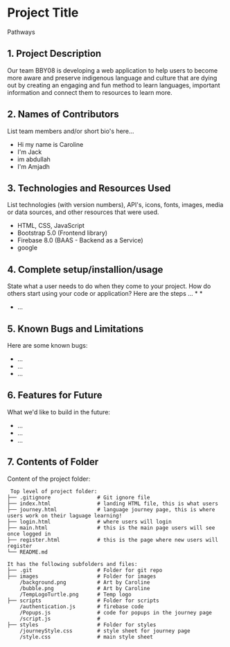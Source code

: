 # Project Title
Pathways
## 1. Project Description
Our team BBY08 is developing a web application to help users to become more aware and preserve indigenous language and culture that are dying out by creating an engaging and fun method to learn languages, important information and connect them to resources to learn more. 


## 2. Names of Contributors
List team members and/or short bio's here... 
* Hi my name is Caroline
* I'm Jack
* im abdullah 
* I'm Amjadh
	
## 3. Technologies and Resources Used
List technologies (with version numbers), API's, icons, fonts, images, media or data sources, and other resources that were used.
* HTML, CSS, JavaScript
* Bootstrap 5.0 (Frontend library)
* Firebase 8.0 (BAAS - Backend as a Service)
* google 

## 4. Complete setup/installion/usage
State what a user needs to do when they come to your project.  How do others start using your code or application?
Here are the steps ...
* 
* 
* ...

## 5. Known Bugs and Limitations
Here are some known bugs:
* ...
* ...
* ...

## 6. Features for Future
What we'd like to build in the future:
* ...
* ...
* ...
	
## 7. Contents of Folder
Content of the project folder:

```
 Top level of project folder: 
├── .gitignore               # Git ignore file
├── index.html               # landing HTML file, this is what users 
├── journey.html             # language journey page, this is where users work on their laguage learning! 
├── login.html               # where users will login 
├── main.html                # this is the main page users will see once logged in
├── register.html            # this is the page where new users will register
└── README.md

It has the following subfolders and files:
├── .git                     # Folder for git repo
├── images                   # Folder for images
    /background.png          # Art by Caroline 
    /bubble.png              # Art by Caroline 
    /TempLogoTurtle.png      # Temp logo
├── scripts                  # Folder for scripts
    /authentication.js       # firebase code
    /Popups.js               # code for popups in the journey page
    /script.js               #
├── styles                   # Folder for styles
    /journeyStyle.css        # style sheet for journey page
    /style.css               # main style sheet



```


